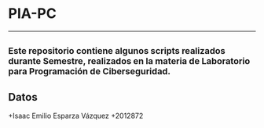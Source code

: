 # PIA-PC
---
<sub>Este repositorio contiene algunos scripts realizados durante Semestre, realizados en la materia de Laboratorio para Programación de Ciberseguridad.</sub>
---
Datos
---
+Isaac Emilio Esparza Vázquez 
+2012872
